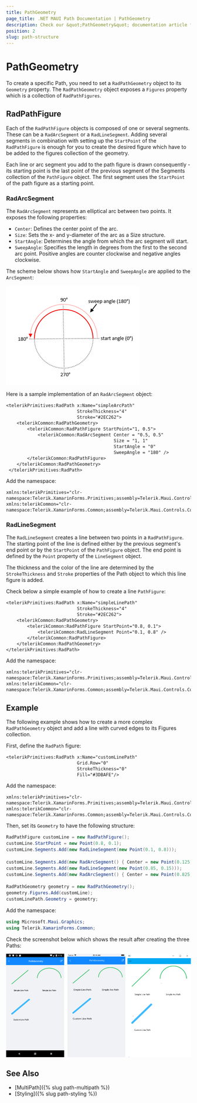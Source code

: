 ```yaml
---
title: PathGeometry
page_title: .NET MAUI Path Documentation | PathGeometry
description: Check our &quot;PathGeometry&quot; documentation article for Telerik Path for .NET MAUI.
position: 2
slug: path-structure
---
```


# PathGeometry

To create a specific Path, you need to set a `RadPathGeometry` object to its `Geometry` property. The `RadPathGeometry` object exposes a `Figures` property which is a collection of `RadPathFigures`.

## RadPathFigure

Each of the `RadPathFigure` objects is composed of one or several segments. These can be a `RadArcSegment` or a `RadLineSegment`. Adding several segments in combination with setting up the `StartPoint` of the `RadPathFigure` is enough for you to create the desired figure which have to be added to the figures collection of the geometry.

Each line or arc segment you add to the path figure is drawn consequently - its starting point is the last point of the previous segment of the Segments collection of the `PathFigure` object. The first segment uses the `StartPoint` of the path figure as a starting point.

### RadArcSegment

The `RadArcSegment` represents an elliptical arc between two points. It exposes the following properties:

* `Center`: Defines the center point of the arc.
* `Size`: Sets the x- and y-diameter of the arc as a Size structure.
* `StartAngle`: Determines the angle from which the arc segment will start.
* `SweepAngle`: Specifies the length in degrees from the first to the second arc point. Positive angles are counter clockwise and negative angles clockwise.

The scheme below shows how `StartAngle` and `SweepAngle` are applied to the `ArcSegment`:

![ArcSegment Angles](images/path_arcsegment_scheme.png)

Here is a sample implementation of an `RadArcSegment` object:

```XAML
<telerikPrimitives:RadPath x:Name="simpleArcPath"
                           StrokeThickness="4"
                           Stroke="#2EC262">
    <telerikCommon:RadPathGeometry>
        <telerikCommon:RadPathFigure StartPoint="1, 0.5">
            <telerikCommon:RadArcSegment Center = "0.5, 0.5"
                                         Size = "1, 1"
                                         StartAngle = "0"
                                         SweepAngle = "180" />
        </telerikCommon:RadPathFigure>
    </telerikCommon:RadPathGeometry>
 </telerikPrimitives:RadPath>
```

Add the namespace:

```XAML
xmlns:telerikPrimitives="clr-namespace:Telerik.XamarinForms.Primitives;assembly=Telerik.Maui.Controls.Compatibility"
xmlns:telerikCommon="clr-namespace:Telerik.XamarinForms.Common;assembly=Telerik.Maui.Controls.Compatibility"
```

### RadLineSegment

The `RadLineSegment` creates a line between two points in a `RadPathFigure`. The starting point of the line is defined either by the previous segment's end point or by the `StartPoint` of the `PathFigure` object. The end point is defined by the `Point` property of the `LineSegment` object.

The thickness and the color of the line are determined by the `StrokeThickness` and `Stroke` properties of the Path object to which this line figure is added.

Check below a simple example of how to create a line `PathFigure`:

```XAML
<telerikPrimitives:RadPath x:Name="simpleLinePath"
                           StrokeThickness="4"
                           Stroke="#2EC262">
    <telerikCommon:RadPathGeometry>
        <telerikCommon:RadPathFigure StartPoint="0.8, 0.1">
            <telerikCommon:RadLineSegment Point="0.1, 0.8" />
        </telerikCommon:RadPathFigure>
    </telerikCommon:RadPathGeometry>
</telerikPrimitives:RadPath>
```

Add the namespace:

```XAML
xmlns:telerikPrimitives="clr-namespace:Telerik.XamarinForms.Primitives;assembly=Telerik.Maui.Controls.Compatibility"
xmlns:telerikCommon="clr-namespace:Telerik.XamarinForms.Common;assembly=Telerik.Maui.Controls.Compatibility"
```

## Example

The following example shows how to create a more complex `RadPathGeometry` object and add a line with curved edges to its Figures collection.

First, define the `RadPath` figure:

```XAML
<telerikPrimitives:RadPath x:Name="customLinePath"
                           Grid.Row="0"
                           StrokeThickness="0"
                           Fill="#3DBAFE"/>
```

Add the namespace:

```XAML
xmlns:telerikPrimitives="clr-namespace:Telerik.XamarinForms.Primitives;assembly=Telerik.Maui.Controls.Compatibility"
xmlns:telerikCommon="clr-namespace:Telerik.XamarinForms.Common;assembly=Telerik.Maui.Controls.Compatibility"
```

Then, set its `Geometry` to have the following structure:

```C#
RadPathFigure customLine = new RadPathFigure();
customLine.StartPoint = new Point(0.8, 0.1);
customLine.Segments.Add(new RadLineSegment(new Point(0.1, 0.8)));

customLine.Segments.Add(new RadArcSegment() { Center = new Point(0.125, 0.825), StartAngle = 135, SweepAngle = 180, Size = new Size(0.070710678, 0.070710678) });
customLine.Segments.Add(new RadLineSegment(new Point(0.85, 0.15)));
customLine.Segments.Add(new RadArcSegment() { Center = new Point(0.825, 0.125), StartAngle = 315, SweepAngle = 180, Size = new Size(0.070710678, 0.070710678) });

RadPathGeometry geometry = new RadPathGeometry();
geometry.Figures.Add(customLine);
customLinePath.Geometry = geometry;
```

Add the namespace:

```C#
using Microsoft.Maui.Graphics;
using Telerik.XamarinForms.Common;
```

Check the screenshot below which shows the result after creating the three Paths:

![Path Geometry](images/path_geometry.png)

## See Also

- [MultiPath]({% slug path-multipath %})
- [Styling]({% slug path-styling %})
